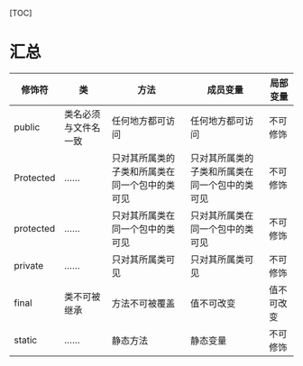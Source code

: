 [TOC]

# 汇总
| 修饰符 | 类  | 方法 |成员变量  | 局部变量 |
| -- | -- | -- | -- | -- |
| public | 类名必须与文件名一致 | 任何地方都可访问 | 任何地方都可访问 | 不可修饰 |
| Protected | …… | 只对其所属类的子类和所属类在同一个包中的类可见 | 只对其所属类的子类和所属类在同一个包中的类可见 | 不可修饰 |
| protected | …… | 只对其所属类在同一个包中的类可见 | 只对其所属类在同一个包中的类可见 | 不可修饰 |
| private | …… | 只对其所属类可见 | 只对其所属类可见 | 不可修饰 |
| final |  类不可被继承 |  方法不可被覆盖 |  值不可改变 |  值不可改变 | 
| static |  …… |  静态方法 |  静态变量 |  不可修饰 | 